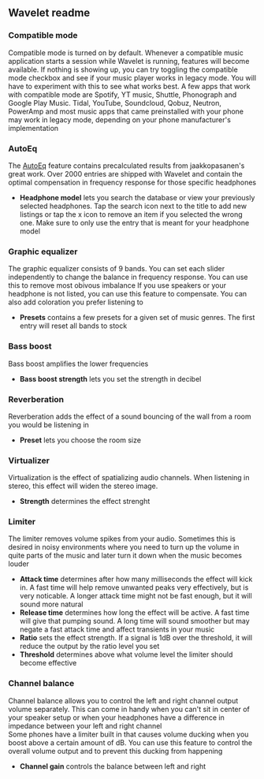 ## Wavelet readme

### Compatible mode
Compatible mode is turned on by default. Whenever a compatible music application starts a session while Wavelet is running, features will become available. If nothing is showing up, you can try toggling the compatible mode checkbox and see if your music player works in legacy mode. You will have to experiment with this to see what works best.
A few apps that work with compatible mode are Spotify, YT music, Shuttle, Phonograph and Google Play Music.
Tidal, YouTube, Soundcloud, Qobuz, Neutron, PowerAmp and most music apps that came preinstalled with your phone may work in legacy mode, depending on your phone manufacturer's implementation

### AutoEq
The [AutoEq](https://github.com/jaakkopasanen/AutoEq) feature contains precalculated results from jaakkopasanen's great work. Over 2000 entries are shipped with Wavelet and contain the optimal compensation in frequency response for those specific headphones
- __Headphone model__ lets you search the database or view your previously selected headphones. Tap the search icon next to the title to add new listings or tap the x icon to remove an item if you selected the wrong one. Make sure to only use the entry that is meant for your headphone model

### Graphic equalizer
The graphic equalizer consists of 9 bands. You can set each slider independently to change the balance in frequency response. You can use this to remove most obivous imbalance If you use speakers or your headphone is not listed, you can use this feature to compensate. You can also add coloration you prefer listening to
- __Presets__ contains a few presets for a given set of music genres. The first entry will reset all bands to stock

### Bass boost
Bass boost amplifies the lower frequencies
- __Bass boost strength__ lets you set the strength in decibel

### Reverberation
Reverberation adds the effect of a sound bouncing of the wall from a room you would be listening in
- __Preset__ lets you choose the room size

### Virtualizer
Virtualization is the effect of spatializing audio channels. When listening in stereo, this effect will widen the stereo image. 
- __Strength__ determines the effect strenght

### Limiter
The limiter removes volume spikes from your audio. Sometimes this is desired in noisy environments where you need to turn up the volume in quite parts of the music and later turn it down when the music becomes louder  
- __Attack time__ determines after how many milliseconds the effect will kick in. A fast time will help remove unwanted peaks very effectively, but is very noticable. A longer attack time might not be fast enough, but it will sound more natural
- __Release time__ determines how long the effect will be active. A fast time will give that pumping sound. A long time will sound smoother but may negate a fast attack time and affect transients in your music
- __Ratio__ sets the effect strength. If a signal is 1dB over the threshold, it will reduce the output by the ratio level you set
- __Threshold__ determines above what volume level the limiter should become effective

### Channel balance
Channel balance allows you to control the left and right channel output volume separately. This can come in handy when you can't sit in center of your speaker setup or when your headphones have a difference in impedance between your left and right channel  
Some phones have a limiter built in that causes volume ducking when you boost above a certain amount of dB. You can use this feature to control the overall volume output and to prevent this ducking from happening
- __Channel gain__ controls the balance between left and right